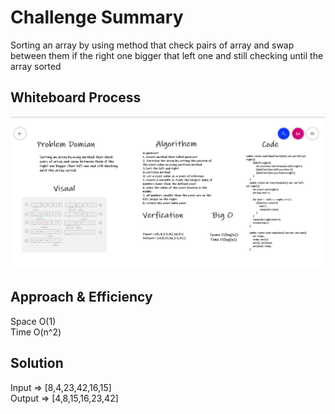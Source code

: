 # Challenge Summary
<!-- Description of the challenge -->
Sorting an array by using method that check pairs of array and swap between them if the right one bigger that left one and still checking until the array sorted 

## Whiteboard Process
<!-- Embedded whiteboard image -->
![img](./img/Qswb.png)

## Approach & Efficiency
<!-- What approach did you take? Why? What is the Big O space/time for this approach? -->
Space O(1) <br>
Time O(n^2)

## Solution
<!-- Show how to run your code, and examples of it in action -->

Input => [8,4,23,42,16,15] <br>
Output => [4,8,15,16,23,42]

